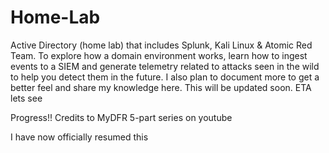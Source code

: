 # Home-Lab

Active Directory (home lab) that includes Splunk, Kali Linux & Atomic Red Team. To explore how a domain environment works, learn how to ingest events to a SIEM and generate telemetry related to attacks seen in the wild to help you detect them in the future. I also plan to document more to get a better feel and share my knowledge here. This will be updated soon. ETA lets see

Progress!!
Credits to MyDFR 5-part series on youtube


I have now officially resumed this 

